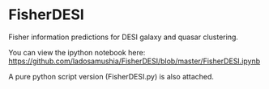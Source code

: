 # FisherDESI
Fisher information predictions for DESI galaxy and quasar clustering.

You can view the ipython notebook here: https://github.com/ladosamushia/FisherDESI/blob/master/FisherDESI.ipynb

A pure python script version (FisherDESI.py) is also attached.
